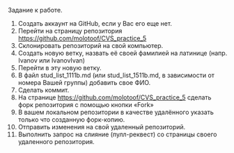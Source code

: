 Задание к работе.
1. Создать аккаунт на GitHub, если у Вас его еще нет.
2. Перейти на страницу репозитория
https://github.com/molotoof/CVS_practice_5
3. Склонировать репозиторий на свой компьютер.
4. Создать новую ветку, назвать её своей фамилией на латинице (напр. Ivanov
или IvanovIvan)
5. Перейти в эту новую ветку.
6. В файл stud_list_1111b.md (или stud_list_1511b.md, в зависимости от номера
Вашей группы) добавить свое ФИО.
7. Сделать коммит.
8. На странице https://github.com/molotoof/CVS_practice_5 сделать форк
репозитория с помощью кнопки «Fork»
9. В вашем локальном репозитории в качестве удалённого указать только что
созданную форк-копию.
10. Отправить изменения на свой удаленный репозиторий.
11. Выполнить запрос на слияние (пулл-реквест) со страницы своего
удаленного репозитория.
